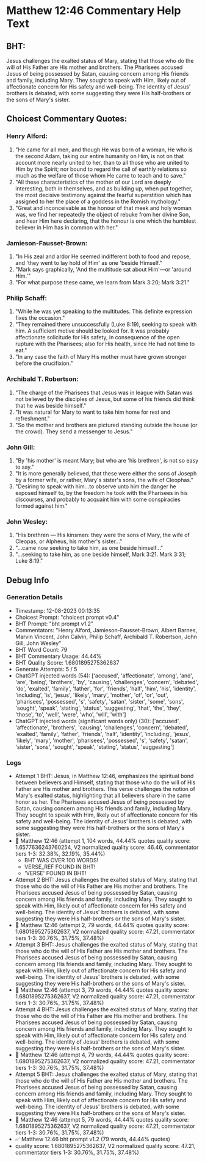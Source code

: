 # Matthew 12:46 Commentary Help Text

## BHT:
Jesus challenges the exalted status of Mary, stating that those who do the will of His Father are His mother and brothers. The Pharisees accused Jesus of being possessed by Satan, causing concern among His friends and family, including Mary. They sought to speak with Him, likely out of affectionate concern for His safety and well-being. The identity of Jesus' brothers is debated, with some suggesting they were His half-brothers or the sons of Mary's sister.

## Choicest Commentary Quotes:
### Henry Alford:
1. "He came for all men, and though He was born of a woman, He who is the second Adam, taking our entire humanity on Him, is not on that account more nearly united to her, than to all those who are united to Him by the Spirit; nor bound to regard the call of earthly relations so much as the welfare of those whom He came to teach and to save."
2. "All these characteristics of the mother of our Lord are deeply interesting, both in themselves, and as building up, when put together, the most decisive testimony against the fearful superstition which has assigned to her the place of a goddess in the Romish mythology."
3. "Great and inconceivable as the honour of that meek and holy woman was, we find her repeatedly the object of rebuke from her divine Son, and hear Him here declaring, that the honour is one which the humblest believer in Him has in common with her."

### Jamieson-Fausset-Brown:
1. "In His zeal and ardor He seemed indifferent both to food and repose, and 'they went to lay hold of Him' as one 'beside Himself." 
2. "Mark says graphically, 'And the multitude sat about Him'—or 'around Him.'"
3. "For what purpose these came, we learn from Mark 3:20; Mark 3:21."

### Philip Schaff:
1. "While he was yet speaking to the multitudes. This definite expression fixes the occasion."
2. "They remained there unsuccessfully (Luke 8:19), seeking to speak with him. A sufficient motive should be looked for. It was probably affectionate solicitude for His safety, in consequence of the open rupture with the Pharisees; also for His health, since He had not time to eat."
3. "In any case the faith of Mary His mother must have grown stronger before the crucifixion."

### Archibald T. Robertson:
1. "The charge of the Pharisees that Jesus was in league with Satan was not believed by the disciples of Jesus, but some of his friends did think that he was beside himself." 
2. "It was natural for Mary to want to take him home for rest and refreshment."
3. "So the mother and brothers are pictured standing outside the house (or the crowd). They send a messenger to Jesus."

### John Gill:
1. "By 'his mother' is meant Mary; but who are 'his brethren', is not so easy to say."
2. "It is more generally believed, that these were either the sons of Joseph by a former wife, or rather, Mary's sister's sons, the wife of Cleophas."
3. "Desiring to speak with him...to observe unto him the danger he exposed himself to, by the freedom he took with the Pharisees in his discourses, and probably to acquaint him with some conspiracies formed against him."

### John Wesley:
1. "His brethren — His kinsmen: they were the sons of Mary, the wife of Cleopas, or Alpheus, his mother's sister..."
2. "...came now seeking to take him, as one beside himself..."
3. "...seeking to take him, as one beside himself, Mark 3:21. Mark 3:31; Luke 8:19."


## Debug Info
### Generation Details
- Timestamp: 12-08-2023 00:13:35
- Choicest Prompt: "choicest prompt v0.4"
- BHT Prompt: "bht prompt v1.2"
- Commentators: "Henry Alford, Jamieson-Fausset-Brown, Albert Barnes, Marvin Vincent, John Calvin, Philip Schaff, Archibald T. Robertson, John Gill, John Wesley"
- BHT Word Count: 79
- BHT Commentary Usage: 44.44%
- BHT Quality Score: 1.6801895275362637
- Generate Attempts: 5 / 5
- ChatGPT injected words (54):
	['accused', 'affectionate', 'among', 'and', 'are', 'being', 'brothers', 'by', 'causing', 'challenges', 'concern', 'debated', 'do', 'exalted', 'family', 'father', 'for', 'friends', 'half', 'him', 'his', 'identity', 'including', 'is', 'jesus', 'likely', 'mary', 'mother', 'of', 'or', 'out', 'pharisees', 'possessed', 's', 'safety', 'satan', 'sister', 'some', 'sons', 'sought', 'speak', 'stating', 'status', 'suggesting', 'that', 'the', 'they', 'those', 'to', 'well', 'were', 'who', 'will', 'with']
- ChatGPT injected words (significant words only) (30):
	['accused', 'affectionate', 'brothers', 'causing', 'challenges', 'concern', 'debated', 'exalted', 'family', 'father', 'friends', 'half', 'identity', 'including', 'jesus', 'likely', 'mary', 'mother', 'pharisees', 'possessed', 's', 'safety', 'satan', 'sister', 'sons', 'sought', 'speak', 'stating', 'status', 'suggesting']

### Logs
- Attempt 1 BHT: Jesus, in Matthew 12:46, emphasizes the spiritual bond between believers and Himself, stating that those who do the will of His Father are His mother and brothers. This verse challenges the notion of Mary's exalted status, highlighting that all believers share in the same honor as her. The Pharisees accused Jesus of being possessed by Satan, causing concern among His friends and family, including Mary. They sought to speak with Him, likely out of affectionate concern for His safety and well-being. The identity of Jesus' brothers is debated, with some suggesting they were His half-brothers or the sons of Mary's sister.
- 🔄 Matthew 12:46 (attempt 1, 104 words, 44.44% quotes quality score: 1.6577636243760254, V2 normalized quality score: 46.46, commentator tiers 1-3: 32.38%, 32.19%, 35.44%) 
	- BHT WAS OVER 100 WORDS! 
	- VERSE_REF FOUND IN BHT! 
	- 'VERSE' FOUND IN BHT!
- Attempt 2 BHT: Jesus challenges the exalted status of Mary, stating that those who do the will of His Father are His mother and brothers. The Pharisees accused Jesus of being possessed by Satan, causing concern among His friends and family, including Mary. They sought to speak with Him, likely out of affectionate concern for His safety and well-being. The identity of Jesus' brothers is debated, with some suggesting they were His half-brothers or the sons of Mary's sister.
- 🔄 Matthew 12:46 (attempt 2, 79 words, 44.44% quotes quality score: 1.6801895275362637, V2 normalized quality score: 47.21, commentator tiers 1-3: 30.76%, 31.75%, 37.48%)
- Attempt 3 BHT: Jesus challenges the exalted status of Mary, stating that those who do the will of His Father are His mother and brothers. The Pharisees accused Jesus of being possessed by Satan, causing concern among His friends and family, including Mary. They sought to speak with Him, likely out of affectionate concern for His safety and well-being. The identity of Jesus' brothers is debated, with some suggesting they were His half-brothers or the sons of Mary's sister.
- 🔄 Matthew 12:46 (attempt 3, 79 words, 44.44% quotes quality score: 1.6801895275362637, V2 normalized quality score: 47.21, commentator tiers 1-3: 30.76%, 31.75%, 37.48%)
- Attempt 4 BHT: Jesus challenges the exalted status of Mary, stating that those who do the will of His Father are His mother and brothers. The Pharisees accused Jesus of being possessed by Satan, causing concern among His friends and family, including Mary. They sought to speak with Him, likely out of affectionate concern for His safety and well-being. The identity of Jesus' brothers is debated, with some suggesting they were His half-brothers or the sons of Mary's sister.
- 🔄 Matthew 12:46 (attempt 4, 79 words, 44.44% quotes quality score: 1.6801895275362637, V2 normalized quality score: 47.21, commentator tiers 1-3: 30.76%, 31.75%, 37.48%)
- Attempt 5 BHT: Jesus challenges the exalted status of Mary, stating that those who do the will of His Father are His mother and brothers. The Pharisees accused Jesus of being possessed by Satan, causing concern among His friends and family, including Mary. They sought to speak with Him, likely out of affectionate concern for His safety and well-being. The identity of Jesus' brothers is debated, with some suggesting they were His half-brothers or the sons of Mary's sister.
- 🔄 Matthew 12:46 (attempt 5, 79 words, 44.44% quotes quality score: 1.6801895275362637, V2 normalized quality score: 47.21, commentator tiers 1-3: 30.76%, 31.75%, 37.48%)
- ✅ Matthew 12:46 bht prompt v1.2 (79 words, 44.44% quotes)
- quality score: 1.6801895275362637, V2 normalized quality score: 47.21, commentator tiers 1-3: 30.76%, 31.75%, 37.48%)